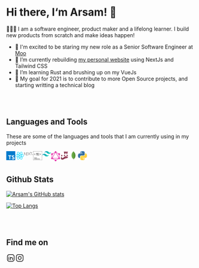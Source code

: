 # Hi there, I&lsquo;m Arsam! 👋

🧑🏻‍💻 I am a software engineer, product maker and a lifelong learner. I build new products from scratch and make ideas happen!

- 💼 I'm excited to be staring my new role as a Senior Software Engineer at [Moo][moo]
- 🔭 I’m currently rebuilding [my personal website][arsam] using NextJs and Tailwind CSS
- 🌱 I’m learning Rust and brushing up on my VueJs
- 👯 My goal for 2021 is to contribute to more Open Source projects, and starting writting a technical blog

<br />
<br />

## Languages and Tools

These are some of the languages and tools that I am currently using in my projects

<img src="./assets/icons/typescript.svg" width="24px" alt="typescript" align="left" />
<img src="./assets/icons/react.svg" width="24px" alt="react" align="left" />
<img src="./assets/icons/next-js.svg" width="24px" alt="next-js" align="left" />
<img src="./assets/icons/styledcomponents.svg" width="24px" alt="styledcomponents" align="left" />
<img src="./assets/icons/tailwind.svg" width="24px" alt="tailwindcss" align="left" />
<img src="./assets/icons/graphql.svg" width="24px" alt="graphql" align="left" />
<img src="./assets/icons/jest.svg" width="24px" alt="jest" align="left" />
<img src="./assets/icons/mongodb.svg" width="24px" alt="mongodb" align="left" />
<img src="./assets/icons/python.svg" width="24px" alt="python" align="left" />


<br />
<br />

## Github Stats

[![Arsam's GitHub stats](https://github-readme-stats.vercel.app/api?username=arsamsarabi&count_private=true&show_icons=true&theme=dracula)](https://github.com/anuraghazra/github-readme-stats)

[![Top Langs](https://github-readme-stats.vercel.app/api/top-langs/?username=arsamsarabi&layout=compact&theme=dracula)](https://github.com/anuraghazra/github-readme-stats)



<br />
<br />

## Find me on 

[<img src="./assets/icons/linkedin.svg" width="24px" alt="linkedin" align="left" />][linkedin]

[<img src="./assets/icons/instagram.svg" width="24px" alt="instagram" align="left" />][instagram]


<!-- Definitions -->
[arsam]: https://arsam.dev
[linkedin]: https://linkedin.com/in/arsam
[instagram]: https://instagram.com/arsamsarabi
[moo]: https://moo.com/uk

<!-- Icon Definitions -->
